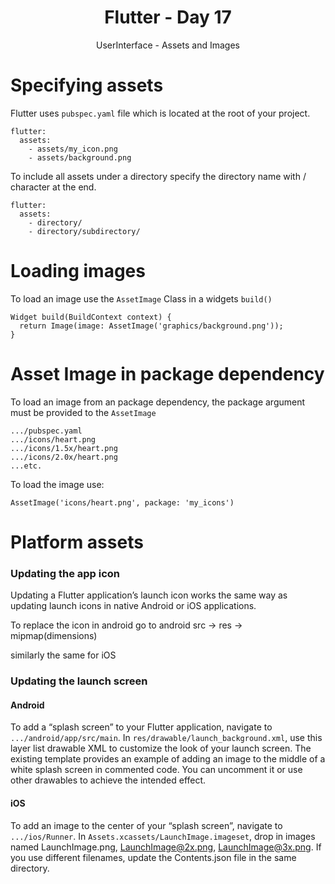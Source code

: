 <div align="center">
  <h1>Flutter - Day 17</h1>
  <p>UserInterface - Assets and Images</p>
</div>

# Specifying assets

Flutter uses `pubspec.yaml` file which is located at the root of your project.

```
flutter:
  assets:
    - assets/my_icon.png
    - assets/background.png
```

To include all assets under a directory specify the directory name with / character at the end.

```
flutter:
  assets:
    - directory/
    - directory/subdirectory/
```

# Loading images

To load an image use the `AssetImage` Class in a widgets `build()` 

```
Widget build(BuildContext context) {
  return Image(image: AssetImage('graphics/background.png'));
}
```

# Asset Image in package dependency

To load an image from an package dependency, the package argument must be provided to the `AssetImage`

```
.../pubspec.yaml
.../icons/heart.png
.../icons/1.5x/heart.png
.../icons/2.0x/heart.png
...etc.

```

To load the image use:

```
AssetImage('icons/heart.png', package: 'my_icons')
```

# Platform assets

### Updating the app icon

Updating a Flutter application’s launch icon works the same way as updating launch icons in native Android or iOS applications.

To replace the icon in android go to android src -> res -> mipmap(dimensions)

similarly the same for iOS

### Updating the launch screen

#### Android

To add a “splash screen” to your Flutter application, navigate to `.../android/app/src/main`. In `res/drawable/launch_background.xml`, use this layer list drawable XML to customize the look of your launch screen. The existing template provides an example of adding an image to the middle of a white splash screen in commented code. You can uncomment it or use other drawables to achieve the intended effect.

#### iOS

To add an image to the center of your “splash screen”, navigate to `.../ios/Runner`. In `Assets.xcassets/LaunchImage.imageset`, drop in images named LaunchImage.png, LaunchImage@2x.png, LaunchImage@3x.png. If you use different filenames, update the Contents.json file in the same directory.